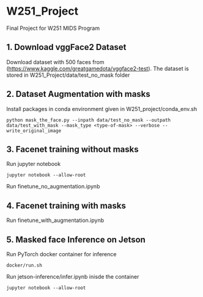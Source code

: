 # W251_Project
Final Project for W251 MIDS Program

## 1. Download vggFace2 Dataset

Download dataset with 500 faces from (https://www.kaggle.com/greatgamedota/vggface2-test). The dataset is stored in W251_Project/data/test_no_mask folder

## 2. Dataset Augmentation with masks

Install packages in conda environment given in W251_project/conda_env.sh
```
python mask_the_face.py --inpath data/test_no_mask --outpath data/test_with_mask --mask_type <type-of-mask> --verbose --write_original_image
```

## 3. Facenet training without masks

Run jupyter notebook
```
jupyter notebook --allow-root
```

Run finetune_no_augmentation.ipynb

## 4. Facenet training with masks

Run finetune_with_augmentation.ipynb

## 5. Masked face Inference on Jetson

Run PyTorch docker container for inference
```
docker/run.sh
```
Run jetson-inference/infer.ipynb inisde the container
```
jupyter notebook --allow-root
```

